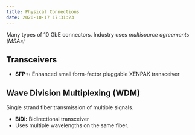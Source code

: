 ```yaml
---
title: Physical Connections
date: 2020-10-17 17:31:23
---
```


Many types of 10 GbE connectors.
Industry uses *multisource agreements (MSAs)*

## Transceivers

* **SFP+:** Enhanced small form-factor pluggable
XENPAK transceiver

## Wave Division Multiplexing (WDM)

Single strand fiber transmission of multiple signals.

* **BiDi:** Bidirectional transceiver
* Uses multiple wavelengths on the same fiber.
